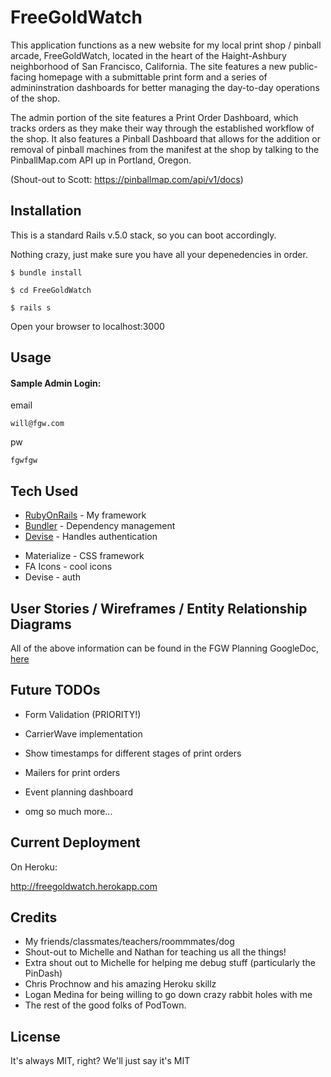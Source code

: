 # FreeGoldWatch
This application functions as a new website for my local print shop / pinball arcade, FreeGoldWatch, located in the heart of the Haight-Ashbury neighborhood of San Francisco, California.  The site features a new public-facing homepage with a submittable print form and a series of admininstration dashboards for better managing the day-to-day operations of the shop.  

The admin portion of the site features a Print Order Dashboard, which tracks orders as they make their way through the established workflow of the shop.  It also features a Pinball Dashboard that allows for the addition or removal of pinball machines from the manifest at the shop by talking to the PinballMap.com API up in Portland, Oregon. 

(Shout-out to Scott: https://pinballmap.com/api/v1/docs)


## Installation
This is a standard Rails v.5.0 stack, so you can boot accordingly.

Nothing crazy, just make sure you have all your depenedencies in order.

```
$ bundle install
```
```
$ cd FreeGoldWatch
```
```
$ rails s
```

Open your browser to localhost:3000

## Usage

#### Sample Admin Login:

email
```
will@fgw.com
```
pw
```
fgwfgw
```

## Tech Used

* [RubyOnRails](https://github.com/rails/rails) - My framework
* [Bundler](https://github.com/bundler/bundler) - Dependency management
* [Devise](https://github.com/plataformatec/devise) - Handles authentication

- Materialize - CSS framework
- FA Icons - cool icons
- Devise - auth


## User Stories / Wireframes / Entity Relationship Diagrams

All of the above information can be found in the FGW Planning GoogleDoc, [here](https://docs.google.com/document/d/1lbzvIm8x1vbpjOFJxT-MkkNsgewM2VLCCdJUuPousj0/edit?usp=sharing)

## Future TODOs

- Form Validation (PRIORITY!)
- CarrierWave implementation
- Show timestamps for different stages of print orders
- Mailers for print orders
- Event planning dashboard

- omg so much more...


## Current Deployment

On Heroku:

http://freegoldwatch.herokapp.com


## Credits

- My friends/classmates/teachers/roommmates/dog
- Shout-out to Michelle and Nathan for teaching us all the things!
- Extra shout out to Michelle for helping me debug stuff (particularly the PinDash)
- Chris Prochnow and his amazing Heroku skillz
- Logan Medina for being willing to go down crazy rabbit holes with me
- The rest of the good folks of PodTown.


## License
It's always MIT, right?  We'll just say it's MIT
